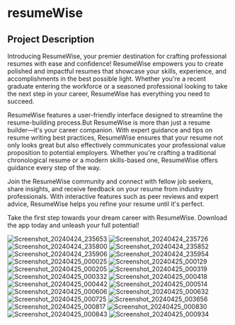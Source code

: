 # resumeWise

## Project Description

Introducing ResumeWise, your premier destination for crafting professional resumes with ease and confidence! ResumeWise empowers you to create polished and impactful resumes that showcase your skills, experience, and accomplishments in the best possible light. Whether you're a recent graduate entering the workforce or a seasoned professional looking to take the next step in your career, ResumeWise has everything you need to succeed.

ResumeWise features a user-friendly interface designed to streamline the resume-building process.But ResumeWise is more than just a resume builder—it's your career companion. With expert guidance and tips on resume writing best practices, ResumeWise ensures that your resume not only looks great but also effectively communicates your professional value proposition to potential employers. Whether you're crafting a traditional chronological resume or a modern skills-based one, ResumeWise offers guidance every step of the way.

Join the ResumeWise community and connect with fellow job seekers, share insights, and receive feedback on your resume from industry professionals. With interactive features such as peer reviews and expert advice, ResumeWise helps you refine your resume until it's perfect.

Take the first step towards your dream career with ResumeWise. Download the app today and unleash your full potential!



![Screenshot_20240424_235653](https://github.com/veerapatadia/resume_wise/assets/150000048/302f66a7-5a06-44b8-b07a-05853c4de40b)
![Screenshot_20240424_235726](https://github.com/veerapatadia/resume_wise/assets/150000048/1a08a81e-1b54-44de-909b-f78b3c1c78cb)
![Screenshot_20240424_235800](https://github.com/veerapatadia/resume_wise/assets/150000048/196a9b99-6712-4f8e-85b2-31b39ec545d3)
![Screenshot_20240424_235852](https://github.com/veerapatadia/resume_wise/assets/150000048/2ec511b9-8389-4d00-ac47-9d8542e104cd)
![Screenshot_20240424_235906](https://github.com/veerapatadia/resume_wise/assets/150000048/a0b3ff80-689a-4440-8060-de55d0483da2)
![Screenshot_20240424_235954](https://github.com/veerapatadia/resume_wise/assets/150000048/29fa4540-7b1a-4b58-beaf-a02da730a539)
![Screenshot_20240425_000025](https://github.com/veerapatadia/resume_wise/assets/150000048/e33e3b87-b184-48d5-91cb-aca18fd81d87)
![Screenshot_20240425_000129](https://github.com/veerapatadia/resume_wise/assets/150000048/2104a567-63f7-4bdd-8e3f-2e052c2b2455)
![Screenshot_20240425_000205](https://github.com/veerapatadia/resume_wise/assets/150000048/2692e9fe-58cb-468c-a568-aa3ee7c0ab3d)
![Screenshot_20240425_000319](https://github.com/veerapatadia/resume_wise/assets/150000048/ad460755-f6cf-462c-8258-fcd6d7913548)
![Screenshot_20240425_000332](https://github.com/veerapatadia/resume_wise/assets/150000048/df3b463c-d82f-4ded-a3f9-3deb1a0f21f5)
![Screenshot_20240425_000418](https://github.com/veerapatadia/resume_wise/assets/150000048/7c7c944c-4bd6-40fe-aada-64ae2da948c3)
![Screenshot_20240425_000442](https://github.com/veerapatadia/resume_wise/assets/150000048/623083c2-f727-4f54-a205-d3ade618c425)
![Screenshot_20240425_000514](https://github.com/veerapatadia/resume_wise/assets/150000048/5ebc39b9-2ff1-48fa-82d1-2c35a16ffcc1)
![Screenshot_20240425_000606](https://github.com/veerapatadia/resume_wise/assets/150000048/4b0d4fe9-eebc-40c0-b0f5-15dc2fdad779)
![Screenshot_20240425_000632](https://github.com/veerapatadia/resume_wise/assets/150000048/b0ef3feb-91d3-4afb-9743-4a8aa1a07dfd)
![Screenshot_20240425_000725](https://github.com/veerapatadia/resume_wise/assets/150000048/7d989499-ba26-40e6-9d8f-5d140148fe14)
![Screenshot_20240425_003656](https://github.com/veerapatadia/resume_wise/assets/150000048/a8bee0b8-49d5-4e89-b78e-12acf7374859)
![Screenshot_20240425_000817](https://github.com/veerapatadia/resume_wise/assets/150000048/c1e7d197-6e27-4c7d-a894-bd2c0c595e2b)
![Screenshot_20240425_000830](https://github.com/veerapatadia/resume_wise/assets/150000048/45f302ce-3a56-4124-95a9-705c2275f200)
![Screenshot_20240425_000843](https://github.com/veerapatadia/resume_wise/assets/150000048/b70b84f6-93e7-4645-a1d3-56b0be2df1f0)
![Screenshot_20240425_000934](https://github.com/veerapatadia/resume_wise/assets/150000048/a3f455c6-5f0f-4588-8043-8fa0caebeca0)







